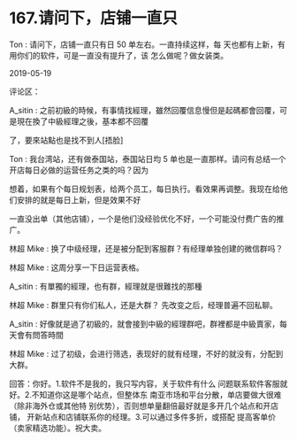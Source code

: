 # 167.请问下，店铺一直只

Ton : 请问下，店铺一直只有日 50 单左右。一直持续这样，每 天也都有上新，有用你们的软件，可是一直没有提升了，该 怎么做呢？做女装类。

2019-05-19

评论区：

A_sitin : 之前初級的時候，有事情找經理，雖然回覆信息慢但是起碼都會回覆，可是現在換了中級經理之後，基本都不回覆

了，要來站點也是找不到人[捂脸]

Ton : 我台湾站，还有做泰国站，泰国站日均 5 单也是一直那样。请问有总结一个开店每日必做的运营任务之类的吗？因为

想着，如果有个每日规划表，给两个员工，每日执行。看效果再调整。我现在给他们安排的就是每日上新，但是效果不好

一直没出单（其他店铺），一个是他们没经验优化不好，一个可能没付费广告的推广。

林超 Mike : 换了中级经理，还是被分配到客服群？有经理单独创建的微信群吗？

林超 Mike : 这周分享一下日运营表格。

A_sitin : 有單獨的經理，也有群，經理就是很難找的那種

林超 Mike : 群里只有你们私人，还是大群？ 先改变之后，经理普遍不回私聊。

A_sitin : 好像就是過了初級的，就會接到中級的經理群吧，群裡都是中級賣家，每天會有問答時間

林超 Mike : 过了初级，会进行筛选，表现好的就有经理，不好的就没有，分配到大群。

回答：你好。1.软件不是我的，我只写内容，关于软件有什么 问题联系软件客服就好。2.不知道你这是哪个站点，但整体东 南亚市场和平台分散，单店要做大很难（除非海外仓或其他特 别优势），否则想单量翻倍最好就是多开几个站点和开店铺， 开新站点和店铺联系你的经理。3.可以通过多件多折，或搭配 提高客单价（卖家精选功能）。祝大卖。